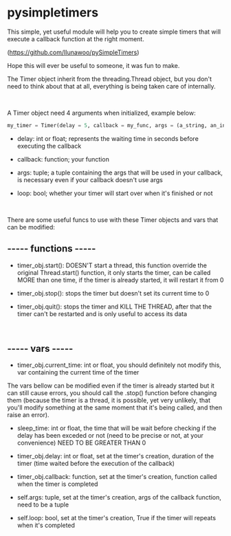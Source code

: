 # pysimpletimers

This simple, yet useful module will help you to create simple timers that will execute a callback function at the right moment.

(https://github.com/Ilunawoo/pySimpleTimers)

Hope this will ever be useful to someone, it was fun to make.

The Timer object inherit from the threading.Thread object, but you don't need to think about that at all, everything is being taken care of internally.

<br>

A Timer object need 4 arguments when initialized, example below:

```py
my_timer = Timer(delay = 5, callback = my_func, args = (a_string, an_int, ....), loop = False)
```
  
- delay: int or float; represents the waiting time in seconds before executing the callback

- callback: function; your function 

- args: tuple; a tuple containing the args that will be used in your callback, is necessary even if your callback doesn't use args

- loop: bool; whether your timer will start over when it's finished or not

<br>

There are some useful funcs to use with these Timer objects and vars that can be modified:

## ----- functions -----

- timer_obj.start(): DOESN'T start a thread, this function override the original Thread.start() function, it only starts the timer, can be called MORE than one time, if the timer is already started, it will restart it from 0
  
- timer_obj.stop(): stops the timer but doesn't set its current time to 0
  
- timer_obj.quit(): stops the timer and KILL THE THREAD, after that the timer can't be restarted and is only useful to access its data

<br>

## ----- vars -----
 
- timer_obj.current_time: int or float, you should definitely not modify this, var containing the current time of the timer

The vars bellow can be modified even if the timer is already started but it can still cause errors, you should call the .stop() function before changing them (because the timer is a thread, it is possible, yet very unlikely, that you'll modify something at the same moment that it's being called, and then raise an error).

- sleep_time: int or float, the time that will be wait before checking if the delay has been exceded or not (need to be precise or not, at your convenience) NEED TO BE GREATER THAN 0

- timer_obj.delay: int or float, set at the timer's creation, duration of the timer (time waited before the execution of the callback)
  
- timer_obj.callback: function, set at the timer's creation, function called when the timer is completed

- self.args: tuple, set at the timer's creation, args of the callback function, need to be a tuple
  
- self.loop: bool, set at the timer's creation, True if the timer will repeats when it's completed
